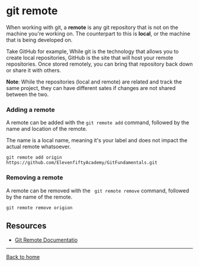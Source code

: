 # git remote

When working with git, a **remote** is any git repository that is not on the machine you're working on. The counterpart to this is **local**, or the machine that is being developed on.

Take GitHub for example, While git is the technology that allows you to create local repositories, GitHub is the site that will host your remote repositories. Once stored remotely, you can bring that repository back down or share it with others.

**Note**: While the repositories (local and remote) are related and track the same project, they can have different sates if changes are not shared between the two.

### Adding a remote

A remote can be added with the `git remote add` command, followed by the name and location of the remote.

The name is a local name, meaning it's your label and does not impact the actual remote whatsoever.

```
git remote add origin https://github.com/ElevenfiftyAcademy/GitFundamentals.git
```

### Removing a remote

A remote can be removed with the ` git remote remove` command, followed by the name of the remote.

```
git remote remove origion
```

## Resources

- [Git Remote Documentatio](https://git-sm/docs/git-remote)

---

[Back to home](../README.md)
